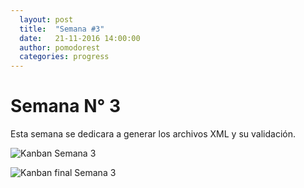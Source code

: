 ```yaml
---
  layout: post
  title:  "Semana #3"
  date:   21-11-2016 14:00:00
  author: pomodorest
  categories: progress
---
```


# Semana N° 3

  Esta semana se dedicara a generar los archivos XML y su validación.

  ![Kanban Semana 3]({{site.baseurl}}/assets/week-progress/kanban3.jpg)

  ![Kanban final Semana 3]({{site.baseurl}}/assets/week-progress/kanban3-final.jpg)

